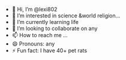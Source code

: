 - 👋 Hi, I’m @lexi802
- 👀 I’m interested in science &world religion...
- 🌱 I’m currently learning life
- 💞️ I’m looking to collaborate on any
- 📫 How to reach me ...
- 😄 Pronouns: any
- ⚡ Fun fact: I have 40+ pet rats

<!---
lexi802/lexi802 is a ✨ special ✨ repository because its `README.md` (this file) appears on your GitHub profile.
You can click the Preview link to take a look at your changes.
--->
